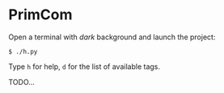 PrimCom
=======

Open a terminal with *dark* background and launch the project:

    $ ./h.py

Type `h` for help, `d` for the list of available tags.

TODO...
